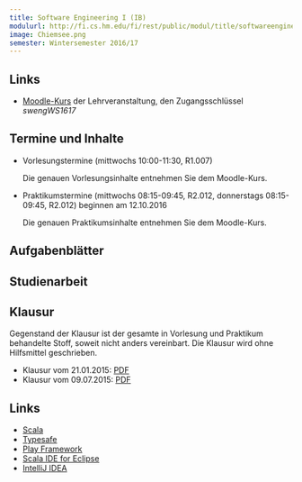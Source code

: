 ```yaml
---
title: Software Engineering I (IB)
modulurl: http://fi.cs.hm.edu/fi/rest/public/modul/title/softwareengineeringiib
image: Chiemsee.png
semester: Wintersemester 2016/17
---
```


<div class="row">
<div class="span6">

## Links

-   [Moodle-Kurs](https://moodle.hm.edu/course/view.php?id=5449) der Lehrveranstaltung,
    den Zugangsschlüssel *swengWS1617*

## Termine und Inhalte

-   Vorlesungstermine (mittwochs 10:00-11:30, R1.007)

    Die genauen Vorlesungsinhalte entnehmen Sie dem Moodle-Kurs.

-   Praktikumstermine (mittwochs 08:15-09:45, R2.012, donnerstags 08:15-09:45, R2.012) beginnen am 12.10.2016

    Die genauen Praktikumsinhalte entnehmen Sie dem Moodle-Kurs.

## Aufgabenblätter

<!--
-   Blatt 0 ([HTML](/lectures/swengiib/html/Blatt00.html),
             [PDF](/lectures/swengiib/pdf/Blatt00.pdf))
-   Blatt 1 ([HTML](/lectures/swengiib/html/Blatt01.html),
             [PDF](/lectures/swengiib/pdf/Blatt01.pdf))
-   Blatt 2 ([PDF](/lectures/swengiib/pdf/Blatt02.pdf))
-->

</div>
<div class="span6">

## Studienarbeit

<!--
Als Studienarbeit ist in Zweiergruppen ein Projekt mit dem [Play
Framework](https://www.playframework.com/) in [Scala](http://scala-lang.org/)
anzufertigen. Genauere Informationen finden Sie hier:
([HTML](/lectures/swengiib/html/Semesteraufgabe.html),
[PDF](/lectures/swengiib/pdf/Semesteraufgabe.pdf))
-->

## Klausur

Gegenstand der Klausur ist der gesamte in Vorlesung und Praktikum
behandelte Stoff, soweit nicht anders vereinbart. Die Klausur
wird ohne Hilfsmittel geschrieben.

-   Klausur vom 21.01.2015: [PDF](/lectures/swengiib/pdf/KlausurWS14.pdf)
-   Klausur vom 09.07.2015: [PDF](/lectures/swengiib/pdf/KlausurSS15.pdf)

## Links

-   [Scala](http://scala-lang.org/)
-   [Typesafe](https://typesafe.com/)
-   [Play Framework](https://www.playframework.com/)
-   [Scala IDE for Eclipse](http://scala-ide.org/)
-   [IntelliJ IDEA](http://www.jetbrains.com/idea/features/scala.html)


</div>
</div>
